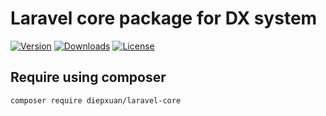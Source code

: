 Laravel core package for DX system
==================================

[![Version](https://img.shields.io/packagist/v/diepxuan/laravel-core)](https://packagist.org/packages/diepxuan/laravel-core)
[![Downloads](https://img.shields.io/packagist/dt/diepxuan/laravel-core)](https://packagist.org/packages/diepxuan/laravel-core)
[![License](https://img.shields.io/packagist/l/diepxuan/laravel-core)](https://packagist.org/packages/diepxuan/laravel-core)

Require using composer
----------------------

```bash
composer require diepxuan/laravel-core
```
